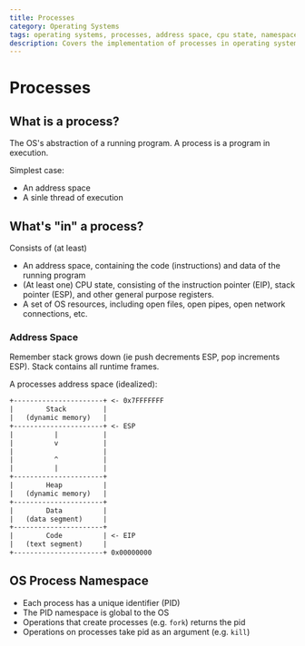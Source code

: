 ```yaml
---
title: Processes
category: Operating Systems
tags: operating systems, processes, address space, cpu state, namespace
description: Covers the implementation of processes in operating systems, including the concept of a process, its address space, and the OS process namespace. Discusses the key components that make up a process, such as its CPU state and resources, and how the operating system manages and isolates processes.
---
```


# Processes

## What is a process?

The OS's abstraction of a running program. A process is a program in execution.

Simplest case:

- An address space
- A sinle thread of execution

## What's "in" a process?

Consists of (at least)

- An address space, containing the code (instructions) and data of the running program
- (At least one) CPU state, consisting of the instruction pointer (EIP), stack pointer (ESP), and other general purpose registers.
- A set of OS resources, including open files, open pipes, open network connections, etc.

### Address Space

Remember stack grows down (ie push decrements ESP, pop increments ESP). Stack contains all runtime frames.

A processes address space (idealized):

```txt
+----------------------+ <- 0x7FFFFFFF
|        Stack         |
|   (dynamic memory)   |
+----------------------+ <- ESP
|          |           |
|          v           |
|                      |
|          ^           |
|          |           |
+----------------------+
|        Heap          |
|   (dynamic memory)   |
+----------------------+
|        Data          |
|   (data segment)     |
+----------------------+
|        Code          | <- EIP
|   (text segment)     |
+----------------------+ 0x00000000
```


## OS Process Namespace

- Each process has a unique identifier (PID)
- The PID namespace is global to the OS
- Operations that create processes (e.g. `fork`) returns the pid
- Operations on processes take pid as an argument (e.g. `kill`)